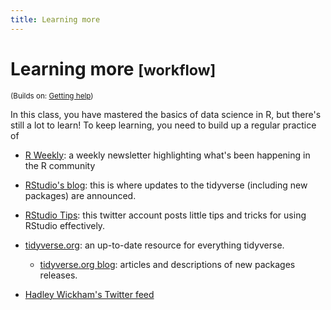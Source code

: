 ```yaml
---
title: Learning more
---
```


<!-- Generated automatically from learning-more.yml. Do not edit by hand -->

# Learning more <small class='workflow'>[workflow]</small>
<small>(Builds on: [Getting help](getting-help.md))</small>

In this class, you have mastered the basics of data science in R,
but there's still a lot to learn! To keep learning, you need to
build up a regular practice of

* [R Weekly](https://rweekly.org): a weekly newsletter highlighting
  what's been happening in the R community

* [RStudio's blog](http://blog.rstudio.org): this is where updates to
  the tidyverse (including new packages) are announced.

* [RStudio Tips](https://twitter.com/rstudiotips): this twitter account
  posts little tips and tricks for using RStudio effectively.

* [tidyverse.org](http://tidyverse.org): an up-to-date resource for
  everything tidyverse.

    * [tidyverse.org blog](https://www.tidyverse.org/articles/): articles and
      descriptions of new packages releases.
      
* [Hadley Wickham's Twitter feed](https://twitter.com/hadleywickham)
